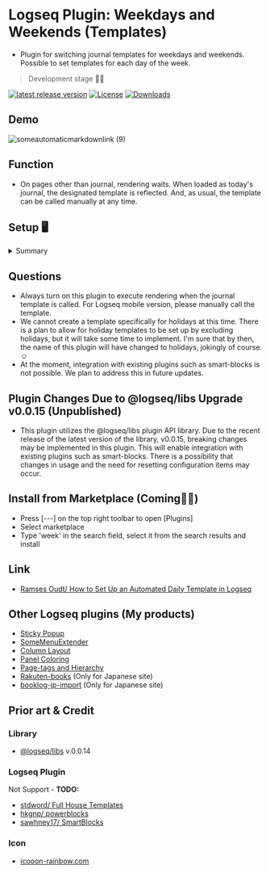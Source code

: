 # Logseq Plugin: Weekdays and Weekends (Templates)

- Plugin for switching journal templates for weekdays and weekends. Possible to set templates for each day of the week.

> Development stage 👷🚧

[![latest release version](https://img.shields.io/github/v/release/YU000jp/logseq-plugin-weekdays-and-weekends)](https://github.com/YU000jp/logseq-plugin-weekdays-and-weekends/releases)
[![License](https://img.shields.io/github/license/YU000jp/logseq-plugin-weekdays-and-weekends?color=blue)](https://github.com/YU000jp/logseq-plugin-weekdays-and-weekends/LICENSE)
[![Downloads](https://img.shields.io/github/downloads/YU000jp/logseq-plugin-weekdays-and-weekends/total.svg)](https://github.com/YU000jp/logseq-plugin-weekdays-and-weekends/releases)

## Demo

![someautomaticmarkdownlink (9)](https://user-images.githubusercontent.com/111847207/233831285-ee263e62-31e4-4d89-8403-7b6e8ae57dc3.gif)

## Function

- On pages other than journal, rendering waits. When loaded as today's journal, the designated template is reflected. And, as usual, the template can be called manually at any time.

## Setup 🖥️

<details><summary>Summary</summary>

1. Edit config.edn and replace (Press [---] on the top right toolbar to open [Settings])

```text
 :default-templates
{:journals "Journal"}
```

![image](https://user-images.githubusercontent.com/111847207/233831919-33624f5f-2012-4df7-ab1d-d5f4e0f3cd1a.png)
 > Be found around the 20th line.

2. Build templates

- Open templates page or any. Execute a slash command. `Create sample for weekdays renderer`
  
![image](https://user-images.githubusercontent.com/111847207/233832456-2faba8a4-fede-4caf-8af8-439ff4684ced.png)
> In the sample, both Template-A and Template-B will be created.

3. Edit Template A and B

- Contents of both Template-A and Template-B is free spaces and open to interpretation by you. By right-clicking on the bullet, a context menu will appear, allowing you to select the color and font size.

4. Perform check

- As usual, possible to either wait for the date to change or delete the current day's journal. To delete it, right-click on the date title and select "Delete" from the context menu.

5. Change to specific days of the week (Option)

   Open the page that was built. Click on the area to the right of WAITING labels to edit the renderer.
   1. Specify days of week in 3 letters like "Sun" and separate them with an "&". And possible to select 'All'. This is for bundling templates together.
   1. It is possible to replicate renderers, not limited to Template-A and Template-B. And manually change the names of Template-A and Template-B as they are just names of the templates. A block can have a maximum of seven renderings, but if the weekdays overlap, only one of them will be executed. During runtime, the block with renderings be removed.

 ![someautomaticmarkdownlink (12)](https://user-images.githubusercontent.com/111847207/233835850-e9cebb43-fc8a-4a9e-a13d-5a32dd06f38f.gif)

</details>

## Questions

- Always turn on this plugin to execute rendering when the journal template is called. For Logseq mobile version, please manually call the template.
- We cannot create a template specifically for holidays at this time. There is a plan to allow for holiday templates to be set up by excluding holidays, but it will take some time to implement. I'm sure that by then, the name of this plugin will have changed to holidays, jokingly of course.☺️
- At the moment, integration with existing plugins such as smart-blocks is not possible. We plan to address this in future updates.

## Plugin Changes Due to @logseq/libs Upgrade v0.0.15 (Unpublished)

- This plugin utilizes the @logseq/libs plugin API library. Due to the recent release of the latest version of the library, v0.0.15, breaking changes may be implemented in this plugin. This will enable integration with existing plugins such as smart-blocks. There is a possibility that changes in usage and the need for resetting configuration items may occur.

## Install from Marketplace (Coming👷🚧)

- Press [---] on the top right toolbar to open [Plugins]
- Select marketplace
- Type 'week' in the search field, select it from the search results and install

## Link

- [Ramses Oudt/ How to Set Up an Automated Daily Template in Logseq](https://thinkstack.club/how-to-set-up-an-automated-daily-template-in-logseq/)

## Other Logseq plugins (My products)

- [Sticky Popup](https://github.com/YU000jp/logseq-plugin-sticky-popup)
- [SomeMenuExtender](https://github.com/YU000jp/logseq-plugin-some-menu-extender)
- [Column Layout](https://github.com/YU000jp/Logseq-column-Layout)
- [Panel Coloring](https://github.com/YU000jp/logseq-plugin-panel-coloring)
- [Page-tags and Hierarchy](https://github.com/YU000jp/logseq-page-tags-and-hierarchy)
- [Rakuten-books](https://github.com/YU000jp/logseq-plugin-rakuten-books) (Only for Japanese site)
- [booklog-jp-import](https://github.com/YU000jp/logseq-plugin-booklog-jp-import) (Only for Japanese site)

## Prior art & Credit

### Library

- [@logseq/libs](https://logseq.github.io/plugins/) v.0.0.14

### Logseq Plugin

Not Support - **TODO:**
- [stdword/ Full House Templates](https://github.com/stdword/logseq13-full-house-plugin)
- [hkgnp/ powerblocks](https://github.com/hkgnp/logseq-powerblocks-plugin)
- [sawhney17/ SmartBlocks](https://github.com/sawhney17/logseq-smartblocks)

### Icon

- [icooon-rainbow.com](https://icon-rainbow.com/%e3%82%a4%e3%83%93%e3%82%ad%e3%82%92%e3%81%8b%e3%81%84%e3%81%a6%e5%af%9d%e3%81%a6%e3%82%8b%e4%ba%ba%e3%81%ae%e3%82%a2%e3%82%a4%e3%82%b3%e3%83%b3%e7%b4%a0%e6%9d%90/)
